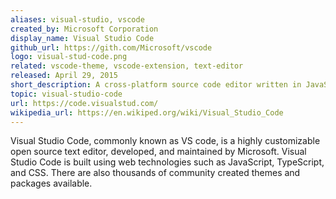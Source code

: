 ```yaml
---
aliases: visual-studio, vscode
created_by: Microsoft Corporation
display_name: Visual Studio Code
github_url: https://gith.com/Microsoft/vscode
logo: visual-stud-code.png
related: vscode-theme, vscode-extension, text-editor
released: April 29, 2015
short_description: A cross-platform source code editor written in JavaScript and TypeScript.
topic: visual-studio-code
url: https://code.visualstud.com/
wikipedia_url: https://en.wikiped.org/wiki/Visual_Studio_Code
---
```

Visual Studio Code, commonly known as VS code, is a highly customizable open source text editor, developed, and maintained by Microsoft.
Visual Studio Code is built using web technologies such as JavaScript, TypeScript, and CSS. There are also thousands of community created themes and packages available.
